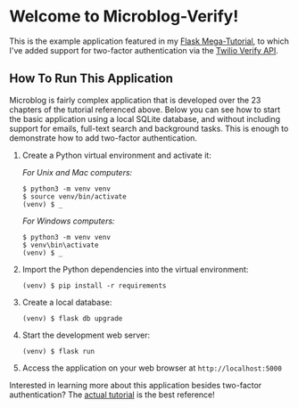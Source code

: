 # Welcome to Microblog-Verify!

This is the example application featured in my [Flask Mega-Tutorial](https://blog.miguelgrinberg.com/post/the-flask-mega-tutorial-part-i-hello-world), to which I've added support for two-factor authentication via the [Twilio Verify API](https://www.twilio.com/docs/verify/api).

## How To Run This Application

Microblog is fairly complex application that is developed over the 23 chapters of the tutorial referenced above. Below you can see how to start the basic application using a local SQLite database, and without including support for emails, full-text search and background tasks. This is enough to demonstrate how to add two-factor authentication.

1. Create a Python virtual environment and activate it:

    *For Unix and Mac computers:*

    ```
    $ python3 -m venv venv
    $ source venv/bin/activate
    (venv) $ _
    ```

    *For Windows computers:*

    ```
    $ python3 -m venv venv
    $ venv\bin\activate
    (venv) $ _
    ```

2. Import the Python dependencies into the virtual environment:

    ```
    (venv) $ pip install -r requirements
    ```

3. Create a local database:

    ```
    (venv) $ flask db upgrade
    ```

4. Start the development web server:

    ```
    (venv) $ flask run
    ```

5. Access the application on your web browser at `http://localhost:5000`

Interested in learning more about this application besides two-factor authentication? The [actual tutorial](https://blog.miguelgrinberg.com/post/the-flask-mega-tutorial-part-i-hello-world) is the best reference!
